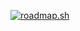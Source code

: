 [![roadmap.sh](https://roadmap.sh/card/tall/6667446c59bd70fae2d6ab8a?variant=dark)](https://roadmap.sh)
